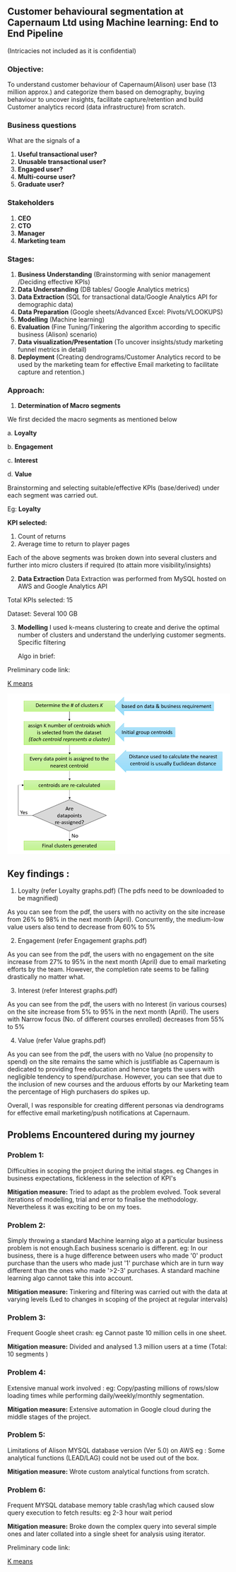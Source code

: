 ## Customer behavioural segmentation at Capernaum Ltd using Machine learning: End to End Pipeline
(Intricacies not included as it is confidential)


### Objective:
 To understand customer behaviour of Capernaum(Alison) user base (13 million approx.) and categorize them based on demography, buying behaviour to uncover insights, facilitate capture/retention and build Customer analytics record (data infrastructure) from scratch.

### Business questions 

What are the signals of a 
1. **Useful transactional user?**
2. **Unusable transactional user?**
3. **Engaged user?**
4. **Multi-course user?**
5. **Graduate user?**

### Stakeholders

1. **CEO**
2. **CTO**
3. **Manager**
4. **Marketing team**

### Stages:

1. **Business Understanding** (Brainstorming with senior management /Deciding effective KPIs)
2. **Data Understanding** (DB tables/ Google Analytics metrics)
3. **Data Extraction** (SQL for transactional data/Google Analytics API for demographic data)
4. **Data Preparation** (Google sheets/Advanced Excel: Pivots/VLOOKUPS)
5. **Modelling** (Machine learning)
6. **Evaluation** (Fine Tuning/Tinkering the algorithm according to specific business (Alison) scenario)
7. **Data visualization/Presentation** (To uncover insights/study marketing funnel metrics in detail)
8. **Deployment** (Creating dendrograms/Customer Analytics record to be used by the marketing team for effective Email marketing to facilitate capture and retention.)


### Approach:

1. **Determination of Macro segments** 

We first decided the macro segments as mentioned below

a. **Loyalty**

b. **Engagement**

c. **Interest**

d. **Value**


Brainstorming and selecting suitable/effective KPIs (base/derived) under each segment was carried out.

Eg: **Loyalty**

**KPI selected:** 
1. Count of returns
2. Average time to return to player pages
 
Each of the above segments was broken down into several clusters and further into micro clusters if required (to attain more visibility/insights)

2. **Data Extraction**
Data Extraction was performed from MySQL hosted on AWS and Google Analytics API

Total KPIs selected: 15

Dataset: Several 100 GB
	
	
3. **Modelling**
I used k-means clustering to create and derive the optimal number of clusters and understand the underlying customer segments.
Specific filtering 
	
	
	Algo in brief:
	
	
	
Preliminary code link:

[K means](https://github.com/Tanay7/Machine-Learning/blob/master/Customer_segmentation/Kmeans%20Clustering%20code%20(draft).ipynb)




![Image of flowchart](https://github.com/Tanay7/Machine-Learning/blob/master/Customer_segmentation/Images/ggg.png)


## Key findings : 

1. Loyalty (refer Loyalty graphs.pdf) (The pdfs need to be downloaded to be magnified)

  As you can see from the pdf, the users with no activity on the site increase from 26% to 98% in the next month (April).
Concurrently, the medium-low value users also tend to decrease from 60% to 5% 

2. Engagement (refer Engagement graphs.pdf)

  As you can see from the pdf, the users with no engagement on the site increase from 27% to 95% in the next month (April) due to email marketing efforts by the team.
  However, the completion rate seems to be falling drastically no matter what.
  
3. Interest (refer Interest graphs.pdf)

  As you can see from the pdf, the users with no Interest (in various courses) on the site increase from 5% to 95% in the next month (April).
  The users with Narrow focus (No. of different courses enrolled) decreases from 55% to 5%

4. Value (refer Value graphs.pdf)

  As you can see from the pdf, the users with no Value (no propensity to spend) on the site remains the same which is justifiable as Capernaum is dedicated to providing free education
  and hence targets the users with negligible tendency to spend/purchase.
  However, you can see that due to the inclusion of new courses and the arduous efforts by our Marketing team the percentage of High purchasers do spikes up.
  
Overall, I was responsible for creating different personas via dendrograms for effective email marketing/push notifications at Capernaum.  


## Problems Encountered during my journey
	
### Problem 1: 
Difficulties in scoping the project during the initial stages. 
eg Changes in business expectations, fickleness in the selection of KPI's 

**Mitigation measure:** Tried to adapt as the problem evolved.
Took several iterations of modelling, trial and error to finalise the methodology.
Nevertheless it was exciting to be on my toes.



### Problem 2: 
Simply throwing a standard Machine learning algo at a particular business problem is not enough.Each business scenario is different.
eg: In our business, there is a huge difference between users who made '0' product purchase than the users who made just '1' purchase which are in turn way different than the ones who made '>2-3' purchases. A standard machine learning algo cannot take this into account.

**Mitigation measure:**
Tinkering and filtering was carried out with the data at varying levels (Led to changes in scoping of the project at regular intervals)



### Problem 3:
Frequent Google sheet crash: eg Cannot paste 10 million cells in one sheet.

**Mitigation measure:** Divided and analysed 1.3 million users at a time (Total: 10 segments )
         
### Problem 4:
Extensive manual work involved : eg: Copy/pasting millions of rows/slow loading times while performing daily/weekly/monthly segmentation.

**Mitigation measure:** Extensive automation in Google cloud during the middle stages of the project.



### Problem 5:
Limitations of Alison MYSQL database version (Ver 5.0) on AWS eg : Some analytical functions (LEAD/LAG) could not be used out of the box.

**Mitigation measure:** Wrote custom analytical functions from scratch.



### Problem 6:
Frequent MYSQL database memory table crash/lag which caused slow query execution to fetch results: eg 2-3 hour wait period 

**Mitigation measure:** Broke down the complex query into several simple ones and later collated into a single sheet for analysis using iterator.




Preliminary code link:

[K means](https://github.com/Tanay7/Machine-Learning/blob/master/Customer_segmentation/Kmeans%20Clustering%20code%20(draft).ipynb)




